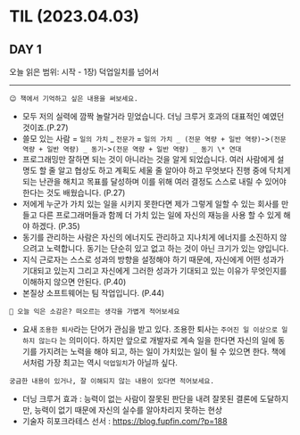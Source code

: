 # TIL (2023.04.03)

## DAY 1

오늘 읽은 범위: 시작 - 1장) 덕업일치를 넘어서

---

```text
😉 책에서 기억하고 싶은 내용을 써보세요.
```

- 모두 저의 실력에 깜짝 놀랄거라 믿었습니다. 더닝 크루거 호과의 대표적인 예였던 것이죠.(P.27)
- 쓸모 있는 사람 = `일의 가치` _ `전문가` = `일의 가치 _ (전문 역량 + 일반 역량)`->`(전문 역량 + 일반 역량) _ 동기`->`(전문 역량 + 일반 역량) _ 동기 \* 연대`
- 프로그래밍만 잘하면 되는 것이 아니라는 것을 알게 되었습니다. 여러 사람에게 설명도 할 줄 알고 협상도 하고 계획도 세울 줄 알아야 하고 무엇보다 진행 중에 닥치게 되는 난관을 해치고 목표를 달성하며 이를 위해 여러 결정도 스스로 내릴 수 있어야 한다는 것도 배웠습니다. (P.27)
- 저에게 누군가 가치 있는 일을 시키지 못한다면 제가 그렇게 일할 수 있는 회사를 만들고 다른 프로그래머들과 함께 더 가치 있는 일에 자신의 재능을 사용 할 수 있게 해야 하겠다. (P.35)
- 동기를 관리하는 사람은 자신의 에너지도 관리하고 지나치게 에너지를 소진하지 않으려고 노력합니다. 동기는 단순히 있고 없고 하는 것이 아닌 크기가 있는 양입니다.
- 지식 근로자는 스스로 성과의 방향을 설정해야 하기 때문에, 자신에게 어떤 성과가 기대되고 있는지 그리고 자신에게 그러한 성과가 기대되고 있는 이유가 무엇인지를 이해하지 않으면 안된다. (P.40)
- 본질상 소프트웨어는 팀 작업입니다. (P.44)

```text
🤔 오늘 익은 소감은? 떠오르는 생각을 가볍게 적어보세요
```

- 요새 `조용한 퇴사`라는 단어가 관심을 받고 있다. 조용한 퇴사는 `주어진 일 이상으로 일하지 않는다` 는 의미이다. 하지만 앞으로 개발자로 계속 일을 한다면 자신의 일에 동기를 가지려는 노력을 해야 되고, 하는 일이 가치있는 일이 될 수 있으면 한다.
  책에서처럼 가장 최고는 역시 `덕업일치`가 아닐까 싶다.

```text
궁금한 내용이 있거나, 잘 이해되지 않는 내용이 있다면 적어보세요.
```

- 더닝 크루거 효과 : 능력이 없는 사람이 잘못된 판단을 내려 잘못된 결론에 도달하지만, 능력이 없기 때문에 자신의 실수를 알아차리지 못하는 현상
- 기술자 히포크라테스 선서 : https://blog.fupfin.com/?p=188
